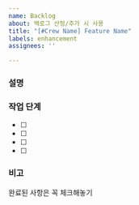 ```yaml
---
name: Backlog
about: 백로그 산정/추가 시 사용
title: "[#Crew Name] Feature Name"
labels: enhancement
assignees: ''

---
```


<!--
해당 백로그에 대한 브랜치를 만들어주세요.
백로그 이름은 "feat/[해당 기능에 대한 이름]"으로 만들어주세요.
-->
### 설명
<!--해당 기능에 대한 간단하고 명료한 설명을 작성해주세요.-->

### 작업 단계
- [ ]
- [ ]
- [ ] 
- [ ] 

### 비고
<!--해당 기능 구현에 필요한 참고 레퍼런스가 있다면 넣어주세요.-->

완료된 사항은 꼭 체크해놓기
<!--* "최소" 기능을 기준으로 백로그를 구분하기
* 기능을 구현하기 위한 작업을 순차(단계)적으로 작성해놓기
* 해당 팀의 Github Project랑 연동시켜놓기-->
